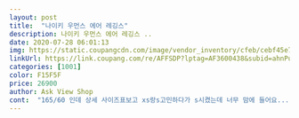```yaml
---
layout: post 
title:  "나이키 우먼스 에어 레깅스" 
description: 나이키 우먼스 에어 레깅스 ..
date: 2020-07-28 06:01:13 
img: https://static.coupangcdn.com/image/vendor_inventory/cfeb/cebf45e73275045cbf2a52d627fa048da87666996ee28b09553148e26fa7.jpg 
linkUrl: https://link.coupang.com/re/AFFSDP?lptag=AF3600438&subid=ahnPublicAsk&pageKey=1287347776&itemId=2297802850&vendorItemId=70260292713&traceid=V0-113-134e6df3eb301848 
categories: [1001] 
color: F15F5F 
price: 26900 
author: Ask View Shop 
cont:  "165/60 인데 상세 사이즈표보고 xs랑s고민하다가 s시켰는데 너무 맘에 들어요... <br/>ㅠㅠㅠ<br/>200펄센 만족합니다❤️<br/>가격대비 너무 잘 샀어요.<br/> 디자인도 이쁘고 배송도 빠르고 두껍지않아서 지금 입기에도 좋아요.<br/> 배위로 올라오는데 배를 커버해주는 타입이라 더 좋아요<br/>개이뽀요,,,<br/>키 160에 52인데 xs샀어요<br/>허리부분이 화면보다 좀 더 넓게 느껴지고 생각보다 탄력이 별로 없어 좀 그랬지만 싸이즈는 잘 맞는듯요.<br/> 시원한 재질은 아닌듯해서 가을에 입어야 겠어요.<br/><br/>" 
---
```

